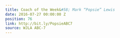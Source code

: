 ```yaml
---
title: Coach of the Week&#58; Mark “Popsie” Lewis
date: 2016-07-27 00:00:00 Z
position: 76
link: http://bit.ly/PopsieABC7
source: WJLA ABC-7
---
```


